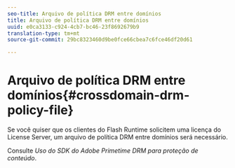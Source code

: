 ```yaml
---
seo-title: Arquivo de política DRM entre domínios
title: Arquivo de política DRM entre domínios
uuid: e0ca3133-c924-4cb7-bc46-23f8692679b9
translation-type: tm+mt
source-git-commit: 29bc8323460d9be0fce66cbea7c6fce46df20d61

---
```



# Arquivo de política DRM entre domínios{#crossdomain-drm-policy-file}

Se você quiser que os clientes do Flash Runtime solicitem uma licença do License Server, um arquivo de política DRM entre domínios será necessário.

Consulte *Uso do SDK do Adobe Primetime DRM para proteção de conteúdo*.
